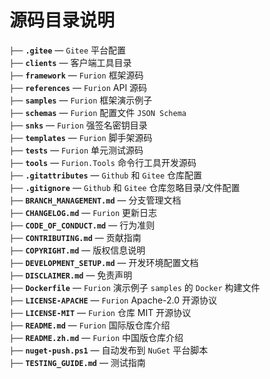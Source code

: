 # 源码目录说明

`├──` **`.gitee`** — `Gitee` 平台配置<br>
`├──` **`clients`** — 客户端工具目录<br>
`├──` **`framework`** — `Furion` 框架源码<br>
`├──` **`references`** — `Furion` API 源码<br>
`├──` **`samples`** — `Furion` 框架演示例子<br>
`├──` **`schemas`** — `Furion` 配置文件 `JSON Schema`<br>
`├──` **`snks`** — `Furion` 强签名密钥目录<br>
`├──` **`templates`** — `Furion` 脚手架源码<br>
`├──` **`tests`** — `Furion` 单元测试源码<br>
`├──` **`tools`** — `Furion.Tools` 命令行工具开发源码<br>
`├──` **`.gitattributes`** — `Github` 和 `Gitee` 仓库配置<br>
`├──` **`.gitignore`** — `Github` 和 `Gitee` 仓库忽略目录/文件配置<br>
`├──` **`BRANCH_MANAGEMENT.md`** — 分支管理文档<br>
`├──` **`CHANGELOG.md`** — `Furion` 更新日志<br>
`├──` **`CODE_OF_CONDUCT.md`** — 行为准则<br>
`├──` **`CONTRIBUTING.md`** — 贡献指南<br>
`├──` **`COPYRIGHT.md`** — 版权信息说明<br>
`├──` **`DEVELOPMENT_SETUP.md`** — 开发环境配置文档<br>
`├──` **`DISCLAIMER.md`** — 免责声明<br>
`├──` **`Dockerfile`** — `Furion` 演示例子 `samples` 的 `Docker` 构建文件<br>
`├──` **`LICENSE-APACHE`** — `Furion` Apache-2.0 开源协议<br>
`├──` **`LICENSE-MIT`** — `Furion` 仓库 MIT 开源协议<br>
`├──` **`README.md`** — `Furion` 国际版仓库介绍<br>
`├──` **`README.zh.md`** — `Furion` 中国版仓库介绍<br>
`├──` **`nuget-push.ps1`** — 自动发布到 `NuGet` 平台脚本<br>
`├──` **`TESTING_GUIDE.md`** — 测试指南<br>
